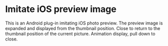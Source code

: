 # Imitate iOS preview image
This is an Android plug-in imitating iOS photo preview. The preview image is expanded and displayed from the thumbnail position. Close to return to the thumbnail position of the current picture. Animation display, pull down to close.